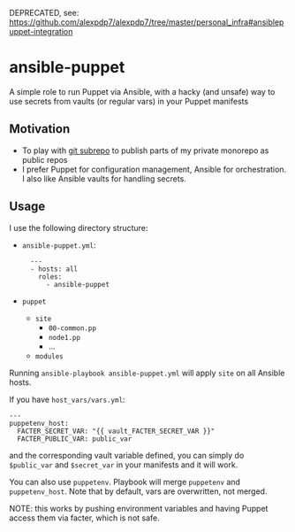 DEPRECATED, see: https://github.com/alexpdp7/alexpdp7/tree/master/personal_infra#ansiblepuppet-integration

# ansible-puppet

A simple role to run Puppet via Ansible, with a hacky (and unsafe) way to use secrets from vaults (or regular vars) in your Puppet manifests

## Motivation
 
* To play with [git subrepo](https://github.com/ingydotnet/git-subrepo) to publish parts of my private monorepo as public repos
* I prefer Puppet for configuration management, Ansible for orchestration. I also like Ansible vaults for handling secrets.

## Usage
 
I use the following directory structure:
 
* `ansible-puppet.yml`:

        ---
        - hosts: all
          roles:
            - ansible-puppet
* `puppet`
  * `site`
     * `00-common.pp`
     * `node1.pp`
     * ...
  * `modules`

Running `ansible-playbook ansible-puppet.yml` will apply `site` on all Ansible hosts.

If you have `host_vars/vars.yml`:

    ---
    puppetenv_host:
      FACTER_SECRET_VAR: "{{ vault_FACTER_SECRET_VAR }}"
      FACTER_PUBLIC_VAR: public_var

and the corresponding vault variable defined, you can simply do `$public_var` and `$secret_var` in your manifests and it will work.

You can also use `puppetenv`. Playbook will merge `puppetenv` and `puppetenv_host`. Note that by default, vars are overwritten, not merged.

NOTE: this works by pushing environment variables and having Puppet access them via facter, which is not safe.
